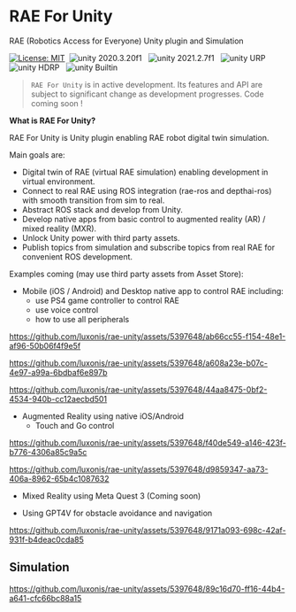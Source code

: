 # RAE For Unity
RAE (Robotics Access for Everyone) Unity plugin and Simulation

[![License: MIT](https://img.shields.io/badge/License-MIT-green.svg)](https://opensource.org/licenses/MIT)&nbsp;
<img src="https://img.shields.io/badge/unity-2020.3.20f1-green.svg?style=flat-square" alt="unity 2020.3.20f1">
&nbsp;
<img src="https://img.shields.io/badge/unity-2021.2.7f1-green.svg?style=flat-square" alt="unity 2021.2.7f1">
&nbsp;
<img src="https://img.shields.io/badge/unity-URP-green.svg?style=flat-square" alt="unity URP">
&nbsp;
<img src="https://img.shields.io/badge/unity-HDRP-green.svg?style=flat-square" alt="unity HDRP">
&nbsp;
<img src="https://img.shields.io/badge/unity-Builtin-green.svg?style=flat-square" alt="unity Builtin">
&nbsp;

> `RAE For Unity` is in active development. Its features and API are subject to significant change as development progresses. Code coming soon !

**What is RAE For Unity?**

RAE For Unity is Unity plugin enabling RAE robot digital twin simulation.

Main goals are:

- Digital twin of RAE (virtual RAE simulation) enabling development in virtual environment.
- Connect to real RAE using ROS integration (rae-ros and depthai-ros) with smooth transition from sim to real.
- Abstract ROS stack and develop from Unity.
- Develop native apps from basic control to augmented reality (AR) / mixed reality (MXR).
- Unlock Unity power with third party assets.
- Publish topics from simulation and subscribe topics from real RAE for convenient ROS development.

Examples coming (may use third party assets from Asset Store):
- Mobile (iOS / Android) and Desktop native app to control RAE including: 
  - use PS4 game controller to control RAE
  - use voice control
  - how to use all peripherals

 

https://github.com/luxonis/rae-unity/assets/5397648/ab66cc55-f154-48e1-af96-50b06f4f9e5f



https://github.com/luxonis/rae-unity/assets/5397648/a608a23e-b07c-4e97-a99a-6bdbaf6e897b




https://github.com/luxonis/rae-unity/assets/5397648/44aa8475-0bf2-4534-940b-cc12aecbd501



    
- Augmented Reality using native iOS/Android
  - Touch and Go control





https://github.com/luxonis/rae-unity/assets/5397648/f40de549-a146-423f-b776-4306a85c9a5c




https://github.com/luxonis/rae-unity/assets/5397648/d9859347-aa73-406a-8962-65b4c1087632


 
    
- Mixed Reality using Meta Quest 3   (Coming soon)

  

- Using GPT4V for obstacle avoidance and navigation



https://github.com/luxonis/rae-unity/assets/5397648/9171a093-698c-42af-931f-b4deac0cda85



## Simulation



https://github.com/luxonis/rae-unity/assets/5397648/89c16d70-ff16-44b4-a641-cfc66bc88a15


